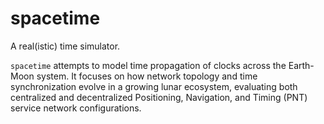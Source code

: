 # spacetime

A real(istic) time simulator.

`spacetime` attempts to model time propagation of clocks across the Earth-Moon system. It focuses on how network
topology and time synchronization evolve in a growing lunar ecosystem, evaluating both centralized and decentralized
Positioning, Navigation, and Timing (PNT) service network configurations. 
